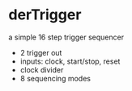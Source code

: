 # derTrigger
a simple 16 step trigger sequencer
* 2 trigger out
* inputs: clock, start/stop, reset
* clock divider
* 8 sequencing modes
